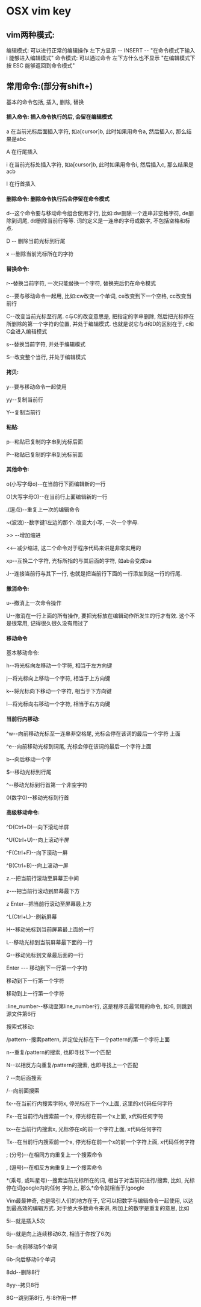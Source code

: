 <!--
Created: Mon Aug 26 2019 15:20:20 GMT+0800 (China Standard Time)
Modified: Mon Aug 26 2019 15:20:20 GMT+0800 (China Standard Time)
-->
# OSX vim key

## vim两种模式:

编辑模式: 可以进行正常的编辑操作
左下方显示 -- INSERT --
"在命令模式下输入 i 能够进入编辑模式"
命令模式: 可以通过命令
左下方什么也不显示
"在编辑模式下按 ESC 能够返回到命令模式"

## 常用命令:(部分有shift+)

基本的命令包括, 插入, 删除, 替换

#### 插入命令: 插入命令执行的后, 会留在编辑模式

a   在当前光标后面插入字符, 如a[cursor]b, 此时如果用命令a, 然后插入c, 那么结果是abc

A   在行尾插入

i   在当前光标处插入字符, 如a[cursor]b, 此时如果用命令i, 然后插入c, 那么结果是acb

I 在行首插入

#### 删除命令: 删除命令执行后会停留在命令模式

d--这个命令要与移动命令组合使用才行, 比如:dw删除一个连串非空格字符, de删除到词尾, dd删除当前行等等. 词的定义是一连串的字母或数字, 不包括空格和标点. 

D -- 删除当前光标到行尾

x --删除当前光标所在的字符

#### 替换命令:

r--替换当前字符, 一次只能替换一个字符, 替换完后仍在命令模式

c--要与移动命令一起用, 比如:cw改变一个单词, ce改变到下一个空格, cc改变当前行

C--改变当前光标至行尾. c与C的改变意思是, 把指定的字串删除, 然后把光标停在所删除的第一个字符的位置, 并处于编辑模式. 也就是说它与d和D的区别在于, c和C会进入编辑模式

s--替换当前字符, 并处于编辑模式

S--改变整个当行, 并处于编辑模式

#### 拷贝:

y--要与移动命令一起使用

yy--复制当前行

Y--复制当前行

#### 粘贴:

p--粘贴已复制的字串到光标后面

P--粘贴已复制的字串到光标前面

#### 其他命令:

o(小写字母o)--在当前行下面编辑新的一行

O(大写字母O)--在当前行上面编辑新的一行

.(逗点)--重复上一次的编辑命令

~(波浪)--数字键1左边的那个. 改变大小写, 一次一个字母. 

\>\> --增加缩进

<<--减少缩进, 这二个命令对于程序代码来讲是非常实用的

xp--互换二个字符, 光标所指的与其后面的字符, 如ab会变成ba

J--连接当前行与其下一行, 也就是把当前行下面的一行添加到这一行的行尾. 

#### 撤消命令:

u--撤消上一次命令操作

U--撤消在一行上面的所有操作, 要把光标放在编辑动作所发生的行才有效. 这个不是很常用, 记得很久很久没有用过了

#### 移动命令

基本移动命令:

h--将光标向左移动一个字符, 相当于左方向键

j--将光标向上移动一个字符, 相当于上方向键

k--将光标向下移动一个字符, 相当于下方向键

l--将光标向右移动一个字符, 相当于右方向键

#### 当前行内移动:

^w--向前移动光标至一连串非空格尾, 光标会停在该词的最后一个字符 上面

^e--向前移动光标到词尾, 光标会停在该词的最后一个字符上面

b--向后移动一个字

$--移动光标到行尾

^--移动光标到行首第一个非空字符

0(数字0)--移动光标到行首

#### 高级移动命令:

^D(Ctrl+D)--向下滚动半屏

^U(Ctrl+U)--向上滚动半屏

^F(Ctrl+F)--向下滚动一屏

^B(Ctrl+B)--向上滚动一屏

z.--把当前行滚动至屏幕正中间

z---把当前行滚动到屏幕最下方

z Enter--把当前行滚动至屏幕最上方

^L(Ctrl+L)--刷新屏幕

H--移动光标到当前屏幕最上面的一行

L--移动光标到当前屏幕最下面的一行

G--移动光标到文章最后面的一行

Enter --- 移动到下一行第一个字符

移动到下一行第一个字符

移动到上一行第一个字符

:line_number--移动至第line_number行, 这是程序员最常用的命令, 如:6, 则跳到源文件第6行

搜索式移动:

/pattern--搜索pattern, 并定位光标在下一个pattern的第一个字符上面

n--重复/pattern的搜索, 也即寻找下一个匹配

N--以相反方向重复/pattern的搜索, 也即寻找上一个匹配

? --向后面搜索

/--向前面搜索

fx--在当前行内搜索字符x, 停光标在下一个x上面, 这里的x代码任何字符

Fx--在当前行内搜索前一个x, 停光标在前一个x上面, x代码任何字符

tx--在当前行内搜索x, 光标停在x的前一个字符上面, x代码任何字符

Tx--在当前行内搜索前一个x, 停光标在前一个x的前一个字符上面, x代码任何字符

; (分号)--在相同方向重复上一个搜索命令

, (逗号)--在相反方向重复上一个搜索命令

\*(乘号, 或叫星号)--搜索当前光标所在的词, 相当于对当前词进行/搜索, 比如, 光标停在词google内的任何
字符上, 那么*命令就相当于/google

Vim最最神奇, 也是吸引人们的地方在于, 它可以把数字与编辑命令一起使用, 以达到最高效的编辑方式. 对于绝大多数命令来讲, 所加上的数字是重复的意思, 比如

5i--就是插入5次

6j--就是向上连续移动6次, 相当于你按了6次j

5e--向前移动5个单词

6b-向后移动6个单词

8dd--删除8行

8yy--拷贝8行

8G--跳到第8行, 与:8作用一样

